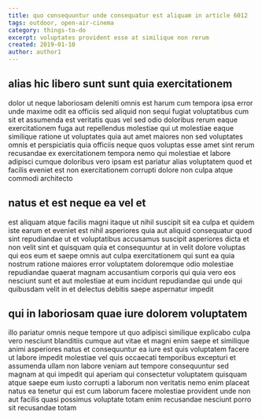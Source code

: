 ```yaml
---
title: quo consequuntur unde consequatur est aliquam in article 6012
tags: outdoor, open-air-cinema
category: things-to-do
excerpt: voluptates provident esse at similique non rerum
created: 2019-01-10
author: author1
---
```


## alias hic libero sunt sunt quia exercitationem

dolor ut neque laboriosam deleniti omnis est harum cum tempora ipsa error unde maxime odit ea officiis sed aliquid non sequi fugiat voluptatibus cum sit et assumenda est veritatis quas vel sed odio doloribus rerum eaque exercitationem fuga aut repellendus molestiae qui ut molestiae eaque similique ratione ut voluptates quia aut amet maiores non sed voluptates omnis et perspiciatis quia officiis neque quos voluptas esse amet sint rerum recusandae ex exercitationem tempora nemo qui molestiae et labore adipisci cumque doloribus vero ipsam est pariatur alias voluptatem quod et facilis eveniet est non exercitationem corrupti dolore non culpa atque commodi architecto

## natus et est neque ea vel et

est aliquam atque facilis magni itaque ut nihil suscipit sit ea culpa et quidem iste earum et eveniet est nihil asperiores quia aut aliquid consequatur quod sint repudiandae ut et voluptatibus accusamus suscipit asperiores dicta et non velit sint et quisquam quia et consequuntur at in velit dolore voluptas qui eos eum et saepe omnis aut culpa exercitationem qui sunt ea quia nostrum ratione maiores error voluptatem doloremque odio molestiae repudiandae quaerat magnam accusantium corporis qui quia vero eos nesciunt sunt et aut molestiae at eum incidunt repudiandae qui unde qui quibusdam velit in et delectus debitis saepe aspernatur impedit

## qui in laboriosam quae iure dolorem voluptatem

illo pariatur omnis neque tempore ut quo adipisci similique explicabo culpa vero nesciunt blanditiis cumque aut vitae et magni enim saepe et similique animi asperiores natus et consequuntur ea iure est quis voluptatem facere ut labore impedit molestiae vel quis occaecati temporibus excepturi et assumenda ullam non labore veniam aut tempore consequuntur sed magnam at qui impedit qui aperiam qui consectetur voluptatem quisquam atque saepe eum iusto corrupti a laborum non veritatis nemo enim placeat natus ea tenetur qui est cum laborum facere molestiae provident unde non aut facilis quasi possimus voluptate totam enim recusandae nesciunt porro sit recusandae totam
